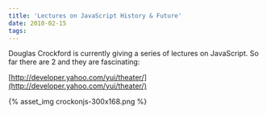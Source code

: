 ```yaml
---
title: 'Lectures on JavaScript History & Future'
date: 2010-02-15
tags:
---
```



Douglas Crockford is currently giving a series of lectures on JavaScript. So far there are 2 and they are fascinating:

[http://developer.yahoo.com/yui/theater/](http://developer.yahoo.com/yui/theater/)

{% asset_img crockonjs-300x168.png %}
